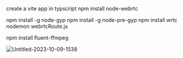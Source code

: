 create a vite app in typscript
npm install node-webrtc

npm install -g node-gyp
npm install -g node-pre-gyp
npm install wrtc
nodemon webrtcRoute.js

npm install fluent-ffmpeg

![Untitled-2023-10-09-1538](https://github.com/sarthaksharma27/StreamYard-clone/assets/130299888/7226d957-e16e-4f91-9175-764b39dd4052)
